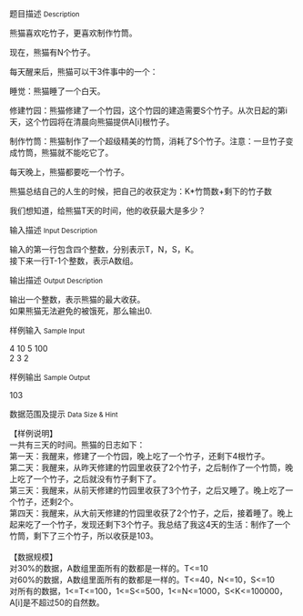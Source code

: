 <div class="panel panel-default">
<div class="area-title">
<span>
题目描述
<small>Description</small>
</span></div>
<div class="panel-body">

<p>熊猫喜欢吃竹子，更喜欢制作竹筒。</p>
<p>现在，熊猫有N个竹子。</p>
<p>每天醒来后，熊猫可以干3件事中的一个：</p>
<p>睡觉：熊猫睡了一个白天。</p>
<p>修建竹园：熊猫修建了一个竹园，这个竹园的建造需要S个竹子。从次日起的第i天，这个竹园将在清晨向熊猫提供A[i]根竹子。</p>
<p>制作竹筒：熊猫制作了一个超级精美的竹筒，消耗了S个竹子。注意：一旦竹子变成竹筒，熊猫就不能吃它了。</p>
<p>每天晚上，熊猫都要吃一个竹子。</p>
<p>熊猫总结自己的人生的时候，把自己的收获定为：K*竹筒数+剩下的竹子数</p>
<p>我们想知道，给熊猫T天的时间，他的收获最大是多少？</p>

</div>
</div>

<div class="panel panel-default">
<div class="area-title">
<span>
输入描述
<small>Input Description</small>
</span></div>
<div class="panel-body">
<p><span>输入的第一行包含四个整数，分别表示T，N，S，K。</span><br><span>接下来一行T-1个整数，表示A数组。</span></p>

</div>
</div>
<div  class="panel panel-default">
<div class="area-title">
<span>
输出描述
<small>Output Description</small>
</span></div>
<div class="panel-body">

<p><span>输出一个整数，表示熊猫的最大收获。</span><br /><span>如果熊猫无法避免的被饿死，那么输出0.</span></p>

</div>
</div>


<div class="panel panel-default">
<div class="area-title">
<span>
样例输入
<small>Sample Input</small>
</span></div>
<div class="panel-body">
<p><span>4 10 5 100</span><br><span>2 3 2</span></p>

</div>
</div>

<div class="panel panel-default">
<div class="area-title">
<span>
样例输出
<small>Sample Output</small>
</span></div>
<div class="panel-body">
<p>103</p>

</div>
</div>

<div class="panel panel-default">
<div class="area-title">
<span>
数据范围及提示
<small>Data Size & Hint</small>
</span></div>
<div class="panel-body">
<p><span>【样例说明】</span><br><span>一共有三天的时间。熊猫的日志如下：</span><br><span>第一天：我醒来，修建了一个竹园，晚上吃了一个竹子，还剩下4根竹子。</span><br><span>第二天：我醒来，从昨天修建的竹园里收获了2个竹子，之后制作了一个竹筒，晚上吃了一个竹子，之后就没有竹子剩下了。</span><br><span>第三天：我醒来，从前天修建的竹园里收获了3个竹子，之后又睡了。晚上吃了一个竹子，还剩2个。</span><br><span>第四天：我醒来，从大前天修建的竹园里收获了2个竹子，之后，接着睡了。晚上起来吃了一个竹子，发现还剩下3个竹子。我总结了我这4天的生活：制作了一个竹筒，剩下了三个竹子，所以收获是103。</span><br><br><span>【数据规模】</span><br><span>对30%的数据，A数组里面所有的数都是一样的。T&lt;=10</span><br><span>对60%的数据，A数组里面所有的数都是一样的。T&lt;=40，N&lt;=10，S&lt;=10</span><br><span>对所有的数据，1&lt;=T&lt;=100，1&lt;=S&lt;=500，1&lt;=N&lt;=1000，S&lt;K&lt;=100000，</span><br><span>A[i]是不超过50的自然数。</span></p>
</div>
</div>